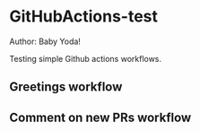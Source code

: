 # GitHubActions-test
Author: Baby Yoda!

Testing simple Github actions workflows.

## Greetings workflow

## Comment on new PRs workflow

